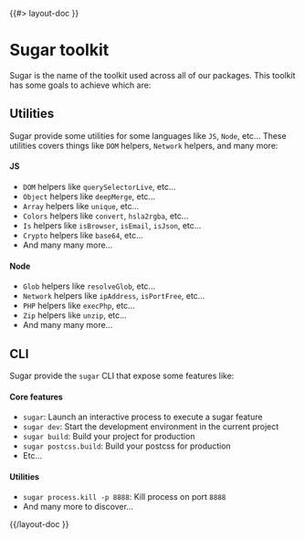 <!--
/**
 * @name            Sugar toolkit
 * @namespace       doc.js
 * @type            Markdown
 * @platform        md
 * @status          stable
 * @menu            Documentation / JS - Node           /doc/js/sugar
 *
 * @since           2.0.0
 * @author    Olivier Bossel <olivier.bossel@gmail.com> (https://olivierbossel.com)
 */
-->

{{#> layout-doc }}

# Sugar toolkit

Sugar is the name of the toolkit used across all of our packages. This toolkit has some goals to achieve which are:

## Utilities

Sugar provide some utilities for some languages like `JS`, `Node`, etc...
These utilities covers things like `DOM` helpers, `Network` helpers, and many more:

#### JS

-   `DOM` helpers like `querySelectorLive`, etc...
-   `Object` helpers like `deepMerge`, etc...
-   `Array` helpers like `unique`, etc...
-   `Colors` helpers like `convert`, `hsla2rgba`, etc...
-   `Is` helpers like `isBrowser`, `isEmail`, `isJson`, etc...
-   `Crypto` helpers like `base64`, etc...
-   And many many more...

#### Node

-   `Glob` helpers like `resolveGlob`, etc...
-   `Network` helpers like `ipAddress`, `isPortFree`, etc...
-   `PHP` helpers like `execPhp`, etc...
-   `Zip` helpers like `unzip`, etc...
-   And many many more...

## CLI

Sugar provide the `sugar` CLI that expose some features like:

#### Core features

-   `sugar`: Launch an interactive process to execute a sugar feature
-   `sugar dev`: Start the development environment in the current project
-   `sugar build`: Build your project for production
-   `sugar postcss.build`: Build your postcss for production
-   Etc...

#### Utilities

-   `sugar process.kill -p 8888`: Kill process on port `8888`
-   And many more to discover...

{{/layout-doc }}
